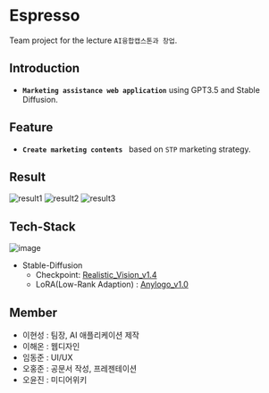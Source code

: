 # Espresso
Team project for the lecture `AI융합캡스톤과 창업`.

## Introduction
* __`Marketing assistance web application`__ using GPT3.5 and Stable Diffusion.
## Feature
* __`Create marketing contents `__ based on `STP` marketing strategy.

## Result
![result1](https://github.com/jodog0412/Espresso/assets/83653380/94d1a013-caf2-477e-a9eb-45f26b98f074)
![result2](https://github.com/jodog0412/Espresso/assets/83653380/dd673386-5027-4a2b-8234-0ec262ced651)
![result3](https://github.com/jodog0412/Espresso/assets/83653380/a259dfbf-114e-4ee1-9f50-5d23e5b651e7)

## Tech-Stack
![image](https://github.com/jodog0412/Espresso/assets/83653380/83741b37-3791-4894-a273-a145a7007860)  
* Stable-Diffusion  
  * Checkpoint: [Realistic_Vision_v1.4](https://huggingface.co/SG161222/Realistic_Vision_V1.4)
  * LoRA(Low-Rank Adaption) : [Anylogo_v1.0](https://civitai.com/models/57452/anylogo)

## Member
* 이현성 : 팀장, AI 애플리케이션 제작
* 이해온 : 웹디자인
* 임동준 : UI/UX
* 오홍준 : 공문서 작성, 프레젠테이션
* 오윤진 : 미디어위키
